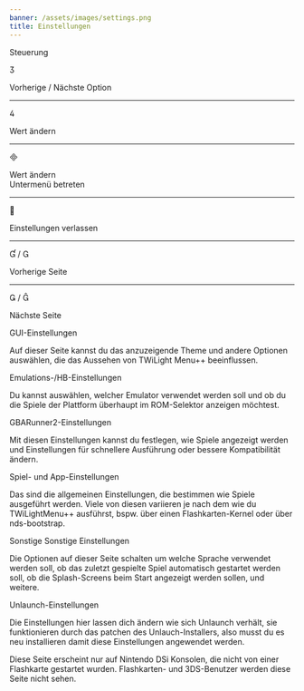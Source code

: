 ```yaml
---
banner: /assets/images/settings.png
title: Einstellungen
---
```


<div id="conrols" class="section-title">Steuerung</div>
<div class="section-body">
    <div class="button-action-group">
        <p class="button-action button">&#xE07D;</p>
        <p class="button-action-text">Vorherige / Nächste Option</p>
    </div>
    <hr>
    <div class="button-action-group">
        <p class="button-action button">&#xE07E;</p>
        <p class="button-action-text">Wert ändern</p>
    </div>
    <hr>
    <div class="button-action-group">
        <p class="button-action button">&#xE000;</p>
        <p class="button-action-text">Wert ändern<br>Untermenü betreten</p>
    </div>
    <hr>
    <div class="button-action-group">
        <p class="button-action button">&#xE001;</p>
        <p class="button-action-text">Einstellungen verlassen</p>
    </div>
    <hr>
    <div class="button-action-group">
        <p class="button-action button">&#xE004; / &#xE002;</p>
        <p class="button-action-text">Vorherige Seite</p>
    </div>
    <hr>
    <div class="button-action-group">
        <p class="button-action button">&#xE003; / &#xE005;</p>
        <p class="button-action-text">Nächste Seite</p>
    </div>
</div>

<div id="gui-settings" class="section-title">GUI-Einstellungen</div>
<div class="section-body">
    <p>Auf dieser Seite kannst du das anzuzeigende Theme und andere Optionen auswählen, die das Aussehen von TWiLight Menu++ beeinflussen.</p>
</div>

<div id="emulation-hb-settings" class="section-title">Emulations-/HB-Einstellungen</div>
<div class="section-body">
    <p>Du kannst auswählen, welcher Emulator verwendet werden soll und ob du die Spiele der Plattform überhaupt im ROM-Selektor anzeigen möchtest.</p>
</div>

<div id="gbarunner2-settings" class="section-title">GBARunner2-Einstellungen</div>
<div class="section-body">
    <p>Mit diesen Einstellungen kannst du festlegen, wie Spiele angezeigt werden und Einstellungen für schnellere Ausführung oder bessere Kompatibilität ändern.</p>
</div>

<div id="games-and-apps-settings" class="section-title">Spiel- und App-Einstellungen</div>
<div class="section-body">
    <p>Das sind die allgemeinen Einstellungen, die bestimmen wie Spiele ausgeführt werden. Viele von diesen variieren je nach dem wie du TWiLightMenu++ ausführst, bspw. über einen Flashkarten-Kernel oder über nds-bootstrap.</p>
</div>

<div id="misc-settings" class="section-title">Sonstige Sonstige Einstellungen</div>
<div class="section-body">
    <p>Die Optionen auf dieser Seite schalten um welche Sprache verwendet werden soll, ob das zuletzt gespielte Spiel automatisch gestartet werden soll, ob die Splash-Screens beim Start angezeigt werden sollen, und weitere.</p>
</div>

<div id="unlaunch-settings" class="section-title">Unlaunch-Einstellungen</div>
<div class="section-body">
    <p>Die Einstellungen hier lassen dich ändern wie sich Unlaunch verhält, sie funktionieren durch das patchen des Unlauch-Installers, also musst du es neu installieren damit diese Einstellungen angewendet werden.</p>
    <p>Diese Seite erscheint nur auf Nintendo DSi Konsolen, die nicht von einer Flashkarte gestartet wurden. Flashkarten- und 3DS-Benutzer werden diese Seite nicht sehen.</p>
</div>
